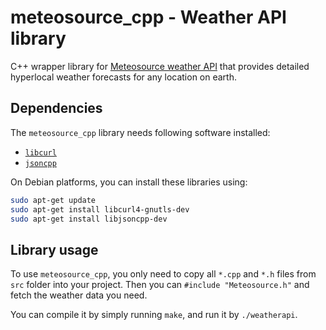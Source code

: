meteosource_cpp - Weather API library
==========

C++ wrapper library for [Meteosource weather API](https://www.meteosource.com) that provides detailed hyperlocal weather forecasts for any location on earth.


## Dependencies
The `meteosource_cpp` library needs following software installed:

  - [`libcurl`](https://curl.se/libcurl/c/)
  - [`jsoncpp`](https://github.com/open-source-parsers/jsoncpp)

On Debian platforms, you can install these libraries using:

```bash
sudo apt-get update
sudo apt-get install libcurl4-gnutls-dev
sudo apt-get install libjsoncpp-dev
```

## Library usage

To use `meteosource_cpp`, you only need to copy all `*.cpp` and `*.h` files from `src` folder into your project. Then you can `#include "Meteosource.h"` and fetch the weather data you need.

You can compile it by simply running `make`, and run it by `./weatherapi`.
